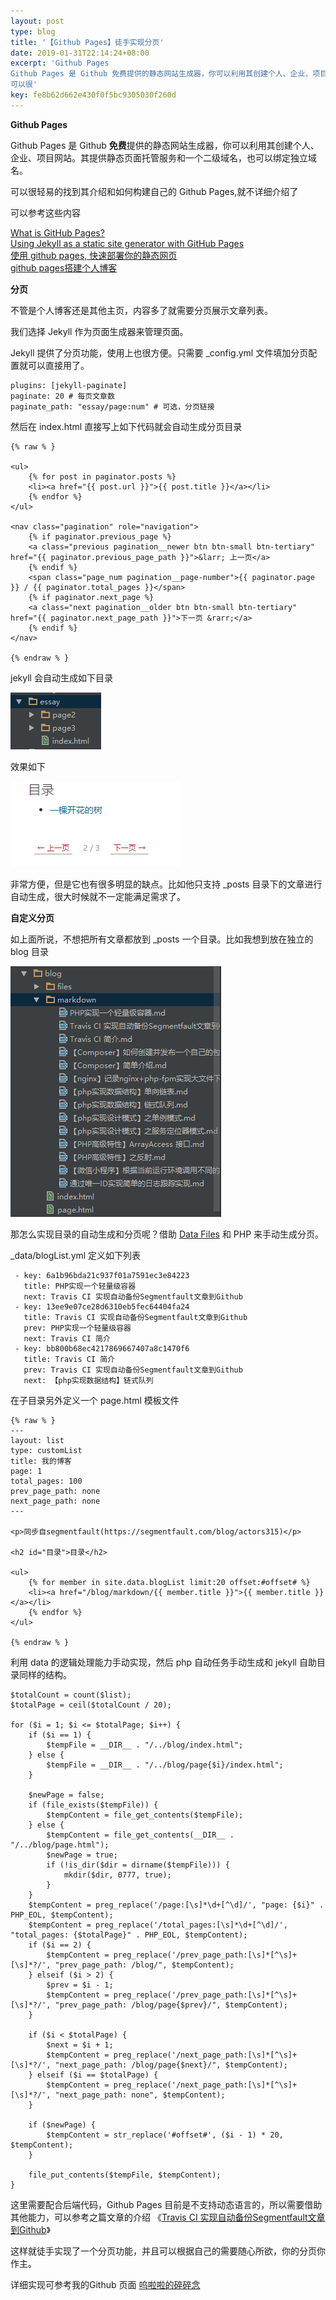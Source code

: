 ```yaml
---  
layout: post  
type: blog  
title: '【Github Pages】徒手实现分页'  
date: 2019-01-31T22:14:24+08:00  
excerpt: 'Github Pages
Github Pages 是 Github 免费提供的静态网站生成器，你可以利用其创建个人、企业、项目网站。其提供静态页面托管服务和一个二级域名，也可以绑定独立域名。
可以很'  
key: fe8b62d662e430f0f5bc9305030f260d  
---  
```


**Github Pages**

Github Pages 是 Github **免费**提供的静态网站生成器，你可以利用其创建个人、企业、项目网站。其提供静态页面托管服务和一个二级域名，也可以绑定独立域名。

可以很轻易的找到其介绍和如何构建自己的 Github Pages,就不详细介绍了

可以参考这些内容

[What is GitHub Pages?](https://help.github.com/articles/what-is-github-pages/)  
[Using Jekyll as a static site generator with GitHub Pages](https://help.github.com/articles/using-jekyll-as-a-static-site-generator-with-github-pages/)  
[使用 github pages, 快速部署你的静态网页](https://blog.csdn.net/baidu_25464429/article/details/80805237)  
[github pages搭建个人博客](https://www.jianshu.com/p/835a8d6514fa)

**分页**

不管是个人博客还是其他主页，内容多了就需要分页展示文章列表。

我们选择 Jekyll 作为页面生成器来管理页面。

Jekyll 提供了分页功能，使用上也很方便。只需要 \_config.yml 文件填加分页配置就可以直接用了。

```
plugins: [jekyll-paginate]
paginate: 20 # 每页文章数
paginate_path: "essay/page:num" # 可选，分页链接
```

然后在 index.html 直接写上如下代码就会自动生成分页目录

```
{% raw % }

<ul>
    {% for post in paginator.posts %}
    <li><a href="{{ post.url }}">{{ post.title }}</a></li>
    {% endfor %}
</ul>

<nav class="pagination" role="navigation">
    {% if paginator.previous_page %}
    <a class="previous pagination__newer btn btn-small btn-tertiary" href="{{ paginator.previous_page_path }}">&larr; 上一页</a>
    {% endif %}
    <span class="page_num pagination__page-number">{{ paginator.page }} / {{ paginator.total_pages }}</span>
    {% if paginator.next_page %}
    <a class="next pagination__older btn btn-small btn-tertiary" href="{{ paginator.next_page_path }}">下一页 &rarr;</a>
    {% endif %}
</nav>

{% endraw % }

```

jekyll 会自动生成如下目录

![clipboard.png](/blog/files/images/f50a73ecd0059701ceda96ffdf21e4d1.png "clipboard.png")

效果如下

![clipboard.png](/blog/files/images/f99487378e46688d2c4d791b2da87438.png "clipboard.png")

非常方便，但是它也有很多明显的缺点。比如他只支持 \_posts 目录下的文章进行自动生成，很大时候就不一定能满足需求了。

**自定义分页**

如上面所说，不想把所有文章都放到 \_posts 一个目录。比如我想到放在独立的 blog 目录

![clipboard.png](/blog/files/images/b291139a7f9195f1b85f2a63c443fb84.png "clipboard.png")

那怎么实现目录的自动生成和分页呢？借助 [Data Files](https://jekyllrb.com/docs/datafiles/) 和 PHP 来手动生成分页。

\_data/blogList.yml 定义如下列表

```
 - key: 6a1b96bda21c937f01a7591ec3e84223
   title: PHP实现一个轻量级容器
   next: Travis CI 实现自动备份Segmentfault文章到Github
 - key: 13ee9e07ce28d6310eb5fec64404fa24
   title: Travis CI 实现自动备份Segmentfault文章到Github
   prev: PHP实现一个轻量级容器
   next: Travis CI 简介
 - key: bb800b68ec4217869667407a8c1470f6
   title: Travis CI 简介
   prev: Travis CI 实现自动备份Segmentfault文章到Github
   next: 【php实现数据结构】链式队列
```

在子目录另外定义一个 page.html 模板文件

```
{% raw % }
---
layout: list
type: customList
title: 我的博客
page: 1
total_pages: 100
prev_page_path: none
next_page_path: none
---

<p>同步自segmentfault(https://segmentfault.com/blog/actors315)</p>

<h2 id="目录">目录</h2>

<ul>
    {% for member in site.data.blogList limit:20 offset:#offset# %}
    <li><a href="/blog/markdown/{{ member.title }}">{{ member.title }}</a></li>
    {% endfor %}
</ul>

{% endraw % }
```

利用 data 的逻辑处理能力手动实现，然后 php 自动任务手动生成和 jekyll 自助目录同样的结构。

```
$totalCount = count($list);
$totalPage = ceil($totalCount / 20);

for ($i = 1; $i <= $totalPage; $i++) {
    if ($i == 1) {
        $tempFile = __DIR__ . "/../blog/index.html";
    } else {
        $tempFile = __DIR__ . "/../blog/page{$i}/index.html";
    }

    $newPage = false;
    if (file_exists($tempFile)) {
        $tempContent = file_get_contents($tempFile);
    } else {
        $tempContent = file_get_contents(__DIR__ . "/../blog/page.html");
        $newPage = true;
        if (!is_dir($dir = dirname($tempFile))) {
            mkdir($dir, 0777, true);
        }
    }
    $tempContent = preg_replace('/page:[\s]*\d+[^\d]/', "page: {$i}" . PHP_EOL, $tempContent);
    $tempContent = preg_replace('/total_pages:[\s]*\d+[^\d]/', "total_pages: {$totalPage}" . PHP_EOL, $tempContent);
    if ($i == 2) {
        $tempContent = preg_replace('/prev_page_path:[\s]*[^\s]+[\s]*?/', "prev_page_path: /blog/", $tempContent);
    } elseif ($i > 2) {
        $prev = $i - 1;
        $tempContent = preg_replace('/prev_page_path:[\s]*[^\s]+[\s]*?/', "prev_page_path: /blog/page{$prev}/", $tempContent);
    }

    if ($i < $totalPage) {
        $next = $i + 1;
        $tempContent = preg_replace('/next_page_path:[\s]*[^\s]+[\s]*?/', "next_page_path: /blog/page{$next}/", $tempContent);
    } elseif ($i == $totalPage) {
        $tempContent = preg_replace('/next_page_path:[\s]*[^\s]+[\s]*?/', "next_page_path: none", $tempContent);
    }

    if ($newPage) {
        $tempContent = str_replace('#offset#', ($i - 1) * 20, $tempContent);
    }

    file_put_contents($tempFile, $tempContent);
}
```

这里需要配合后端代码，Github Pages 目前是不支持动态语言的，所以需要借助其他能力，可以参考之篇文章的介绍 《[Travis CI 实现自动备份Segmentfault文章到Github](https://blog.xiehuanjin.cn/blog/markdown/Travis%20CI%20%E5%AE%9E%E7%8E%B0%E8%87%AA%E5%8A%A8%E5%A4%87%E4%BB%BDSegmentfault%E6%96%87%E7%AB%A0%E5%88%B0Github)》

这样就徒手实现了一个分页功能，并且可以根据自己的需要随心所欲，你的分页你作主。

详细实现可参考我的Github 页面 [呜啦啦的碎碎念](https://github.com/actors315/actors315.github.io)